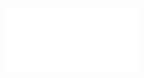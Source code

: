 ![Inteligentne budynki-podstawowe pojęcia -2023](/Notatki/Semestr%202/Podstawy%20automatyki%20i%20robotyki/Wyk%C5%82ady/Wyk%C5%82ad%205/Inteligentne%20budynki-podstawowe%20poj%C4%99cia%20-2023.pdf)
